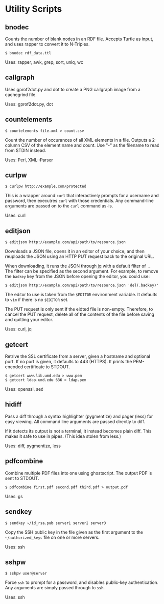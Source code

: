Utility Scripts
===============

## bnodec

Counts the number of blank nodes in an RDF file. Accepts Turtle as input, and
uses rapper to convert it to N-Triples.

    $ bnodec rdf_data.ttl
    
Uses: rapper, awk, grep, sort, uniq, wc

## callgraph

Uses gprof2dot.py and dot to create a PNG callgraph image from a cachegrind file.

Uses: gprof2dot.py, dot

## countelements

    $ countelements file.xml > count.csv

Count the number of occurances of all XML elements in a file. Outputs a 2-column
CSV of the element name and count. Use "-" as the filename to read from STDIN
instead.

Uses: Perl, XML::Parser

## curlpw

    $ curlpw http://example.com/protected

This is a wrapper around `curl` that interactively prompts for a username and
password, then executres `curl` with those credentials. Any command-line
arguments are passed on to the `curl` command as-is.

Uses: curl

## editjson

    $ editjson http://example.com/api/path/to/resource.json

Downloads a JSON file, opens it in an editor of your choice, and then reuploads
the JSON using an HTTP PUT request back to the original URL.

When downloading, it runs the JSON through [jq](https://stedolan.github.io/jq/)
with a default filter of `.`. The filter can be specified as the second
argument. For example, to remove the `badkey` key from the JSON before opening
the editor, you could use:

    $ editjson http://example.com/api/path/to/resource.json 'del(.badkey)'

The editor to use is taken from the `$EDITOR` environment variable. It defaults
to `vim` if there is no `$EDITOR` set.

The PUT request is only sent if the eidted file is non-empty. Therefore, to
cancel the PUT request, delete all of the contents of the file before saving and
quitting your editor.

Uses: curl, jq

## getcert

Retrive the SSL certificate from a server, given a hostname and optional port. If
no port is given, it defaults to 443 (HTTPS). It prints the PEM-encoded certificate
to STDOUT.

    $ getcert www.lib.umd.edu > www.pem
    $ getcert ldap.umd.edu 636 > ldap.pem

Uses: openssl, sed

## hidiff

Pass a diff through a syntax highlighter (pygmentize) and pager (less) for easy
viewing. All command line arguments are passed directly to diff.

If it detects its output is not a terminal, it instead becomes plain diff. This
makes it safe to use in pipes. (This idea stolen from less.)

Uses: diff, pygmentize, less

## pdfcombine

Combine multiple PDF files into one using ghostscript. The output PDF is sent to
STDOUT.

    $ pdfcombine first.pdf second.pdf third.pdf > output.pdf

Uses: gs

## sendkey

    $ sendkey ~/id_rsa.pub server1 server2 server3

Copy the SSH public key in the file given as the first argument to the
`~/authorized_keys` file on one or more servers.

Uses: ssh

## sshpw

    $ sshpw user@server

Force `ssh` to prompt for a password, and disables public-key authentication.
Any arguments are simply passed through to `ssh`.

Uses: ssh
